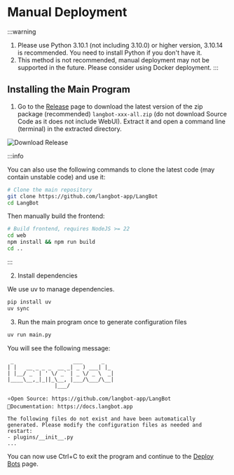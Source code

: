 # Manual Deployment

:::warning
1. Please use Python 3.10.1 (not including 3.10.0) or higher version, 3.10.14 is recommended. You need to install Python if you don't have it.
2. This method is not recommended, manual deployment may not be supported in the future. Please consider using Docker deployment.
:::

## Installing the Main Program

1. Go to the [Release](https://github.com/langbot-app/LangBot/releases) page to download the latest version of the zip package (recommended) `langbot-xxx-all.zip` (do not download Source Code as it does not include WebUI). Extract it and open a command line (terminal) in the extracted directory.

![Download Release](/assets/image/zh/deploy/langbot/manual/dl_release.png)

:::info

You can also use the following commands to clone the latest code (may contain unstable code) and use it:

```bash
# Clone the main repository
git clone https://github.com/langbot-app/LangBot
cd LangBot
```

Then manually build the frontend:

```bash
# Build frontend, requires NodeJS >= 22
cd web
npm install && npm run build
cd ..
```

:::

2. Install dependencies

We use uv to manage dependencies.

```bash
pip install uv
uv sync
```

3. Run the main program once to generate configuration files

```bash
uv run main.py
```

You will see the following message:

```
 _                   ___      _   
| |   __ _ _ _  __ _| _ ) ___| |_ 
| |__/ _` | ' \/ _` | _ \/ _ \  _|
|____\__,_|_||_\__, |___/\___/\__|
               |___/              

⭐️Open Source: https://github.com/langbot-app/LangBot
📖Documentation: https://docs.langbot.app

The following files do not exist and have been automatically generated. Please modify the configuration files as needed and restart:
- plugins/__init__.py
...
```

You can now use Ctrl+C to exit the program and continue to the [Deploy Bots](/en/deploy/platforms/readme) page.
